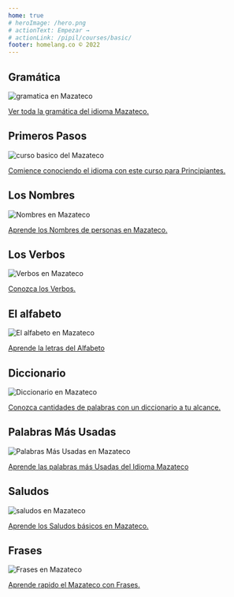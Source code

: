 ```yaml
---
home: true
# heroImage: /hero.png
# actionText: Empezar →
# actionLink: /pipil/courses/basic/
footer: homelang.co © 2022  
---
```


<div class="features">
  <div class="feature">
    <h2>Gramática </h2>
    <img src="/home/grammar.jpg" alt="gramatica en Mazateco">
    <p><a href="/mx/mazateco/grammar/guide/">Ver toda la gramática del idioma Mazateco.</a></p>
  </div>
  <div class="feature">
    <h2>Primeros Pasos</h2>
    <img src="/home/courses.jpg" alt="curso basico del Mazateco">
    <p><a href="/mx/mazateco/courses/basic/">Comience conociendo el idioma con este curso para Principiantes.</a></p>
  </div>
  <div class="feature">
    <h2>Los Nombres</h2>
    <img src="/home/people.jpg" alt="Nombres en Mazateco">
    <p><a href="/mx/mazateco/vocabulary/people/">Aprende los Nombres de personas en Mazateco.</a></p>
  </div>
   <div class="feature">
    <h2>Los Verbos </h2>
    <img src="/home/verbs.png" alt="Verbos en Mazateco">
    <p><a href="/mx/mazateco/grammar/verbs/">Conozca los Verbos.</a></p>
  </div>
  <div class="feature">
    <h2>El alfabeto</h2>
    <img src="/home/alphabet.jpg" alt="El alfabeto en Mazateco">
    <p><a href="/mx/mazateco/grammar/alphabet/">Aprende la letras del Alfabeto</a></p>
  </div>
     <div class="feature">
    <h2>Diccionario</h2>
    <img src="/home/dictionary.jpg" alt="Diccionario en Mazateco">
    <p><a href="/mx/mazateco/dictionary/">Conozca cantidades de palabras con un diccionario a tu alcance.</a></p>
  </div>
  <div class="feature">
    <h2>Palabras Más Usadas</h2>
    <img src="/home/more_used.jpg" alt="Palabras Más Usadas en Mazateco">
    <p><a href="/mx/mazateco/vocabulary/more_used/">Aprende las palabras más Usadas del Idioma Mazateco</a></p>
  </div>
    <div class="feature">
    <h2>Saludos</h2>
    <img src="/home/greetings.jpg" alt="saludos en Mazateco">
    <p><a href="/mx/mazateco/vocabulary/greetings/">Aprende los Saludos básicos en Mazateco.</a></p>
  </div>
   <div class="feature">
    <h2>Frases</h2>
    <img src="/home/phrases.jpg" alt="Frases en Mazateco">
    <p><a href="/mx/mazateco/vocabulary/phrases/">Aprende rapido el Mazateco con Frases.</a></p>
  </div>
</div>

<!-- <counter/> -->